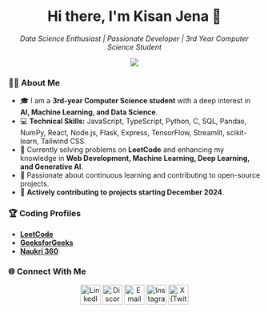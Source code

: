 <!-- Header Section -->
<h1 align="center">Hi there, I'm Kisan Jena 👋</h1>
<p align="center">
  <i>Data Science Enthusiast | Passionate Developer | 3rd Year Computer Science Student</i>
</p>

<!-- Profile Summary -->
<div align="center">
  <img src="https://readme-typing-svg.herokuapp.com?font=Roboto+Slab&color=%2361DBFB&size=24&center=true&vCenter=true&width=600&lines=Passionate+about+coding!;Solving+problems+one+line+at+a+time;Building+Machine+Learning+Models;Learning+New+Technologies+Every+Day!" />
</div>

<!-- About Me Section -->
### 🙋‍♂️ About Me

- 🎓 I am a **3rd-year Computer Science student** with a deep interest in **AI, Machine Learning, and Data Science**.  
- 💻 **Technical Skills:** JavaScript, TypeScript, Python, C, SQL, Pandas, NumPy, React, Node.js, Flask, Express, TensorFlow, Streamlit, scikit-learn, Tailwind CSS.  
- 🚀 Currently solving problems on **LeetCode** and enhancing my knowledge in **Web Development, Machine Learning, Deep Learning, and Generative AI**.  
- 🌱 Passionate about continuous learning and contributing to open-source projects.  
- 🚀 **Actively contributing to projects starting December 2024**.  

<!-- Coding Profiles -->
### 🏆 Coding Profiles  

- **[LeetCode](https://leetcode.com/u/Kisanjena/)**  
- **[GeeksforGeeks](https://www.geeksforgeeks.org/user/kisanjena2004/)**  
- **[Naukri 360](https://www.naukri.com/code360/profile/84e35f28-b8ec-412b-931c-d6fc5d3093dd)**  

<!-- Social Media Links -->
### 🌐 Connect With Me

<p align="center">
  <a href="https://www.linkedin.com/in/KisanJena" target="_blank"><img src="https://skillicons.dev/icons?i=linkedin" alt="LinkedIn" height="40"></a>
  <a href="https://discord.com/channels/@me" target="_blank"><img src="https://skillicons.dev/icons?i=discord" alt="Discord" height="40"></a>
  <a href="mailto:kisan.k.k.jena.01@gmail.com"><img src="https://skillicons.dev/icons?i=gmail" alt="Email" height="40"></a>
  <a href="https://instagram.com/_kisanjena" target="_blank"><img src="https://skillicons.dev/icons?i=instagram" alt="Instagram" height="40"></a>
  <a href="https://twitter.com/kisan69098" target="_blank"><img src="https://upload.wikimedia.org/wikipedia/commons/5/53/X_logo_2023_original.svg" alt="X (Twitter)" height="40"></a>
</p>
